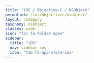 ```yaml
---
title: "iOS / Objective-C / NSObject"
permalink: /ios/objectivec/nsobject/
layout: category
taxonomy: nsobject
classes: wide
icon: "far fa-folder-open"
sidebar:
  title: "iOS"
  nav: sidebar-ios
  icon: "fab fa-app-store-ios"
---
```

